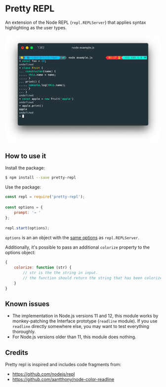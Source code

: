 # Pretty REPL

An extension of the Node REPL (`repl.REPLServer`) that applies syntax highlighting as the user types.

![Pretty REPL Screenshot](./images/screenshot.png)

## How to use it

Install the package:

```bash
$ npm install --save pretty-repl
```

Use the package:

```javascript
const repl = require('pretty-repl');

const options = {
    prompt: '→ '
};

repl.start(options);
```

`options` is an an object with the [same options](https://nodejs.org/api/repl.html#repl_repl_start_options) as `repl.REPLServer`.

Additionally, it's possible to pass an additional `colorize` property to the options object:

```javascript
{
    colorize: function (str) {
        // str is the the string in input.
        // the function should return the string that has been colorized to output in the REPL.
    }
}
```

## Known issues

* The implementation in Node.js versions 11 and 12, this module works by monkey-patching the Interface prototype (`readline` module).
If you use `readline` directly somewhere else, you may want to test everything thoroughly.
* For Node.js versions older than 11, this module does nothing.

## Credits

Pretty repl is inspired and includes code fragments from:
* https://github.com/nodejs/repl
* https://github.com/aantthony/node-color-readline

